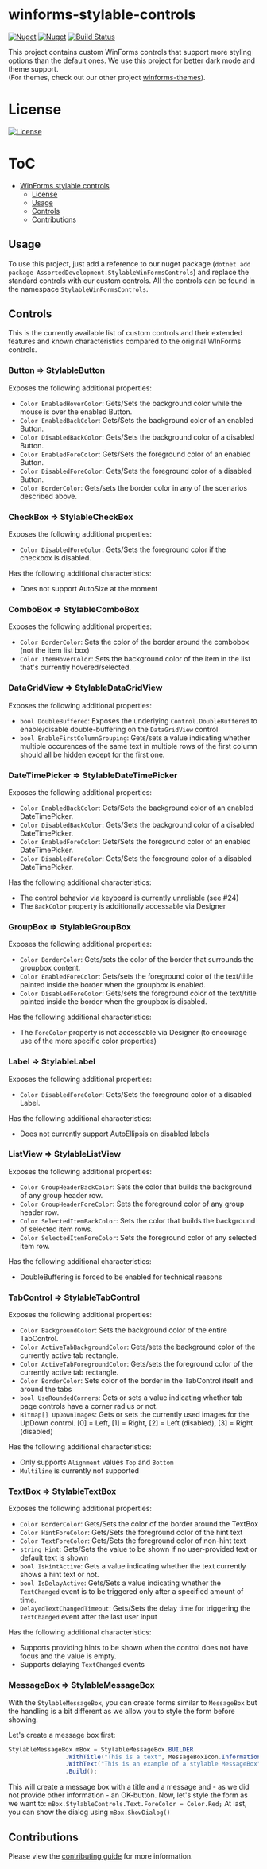# winforms-stylable-controls

[![Nuget](https://img.shields.io/nuget/v/AssortedDevelopment.StylableWinFormsControls)](https://www.nuget.org/packages/AssortedDevelopment.StylableWinFormsControls)
[![Nuget](https://img.shields.io/nuget/dt/AssortedDevelopment.StylableWinFormsControls)](https://www.nuget.org/packages/AssortedDevelopment.StylableWinFormsControls)
[![Build Status](https://github.com/Assorted-Development/winforms-stylable-controls/actions/workflows/prerelease.yml/badge.svg)](https://github.com/Assorted-Development/winforms-stylable-controls/actions/workflows/prerelease.yml)

This project contains custom WinForms controls that support more styling options than the default ones. We use this project for better dark mode and theme support.  
(For themes, check out our other project [winforms-themes](https://github.com/Assorted-Development/winforms-themes)).

# License
[![License](https://img.shields.io/badge/License-Apache%202.0-blue.svg)](https://opensource.org/licenses/Apache-2.0)

# ToC
* [WinForms stylable controls](#winforms-stylable-controls)
  * [License](#license)
  * [Usage](#usage)
  * [Controls](#controls)
  * [Contributions](#contributions)

## Usage
To use this project, just add a reference to our nuget package (`dotnet add package AssortedDevelopment.StylableWinFormsControls`) and replace the standard controls with our custom controls. All the controls can be found in the namespace `StylableWinFormsControls`.

## Controls
This is the currently available list of custom controls and their extended features and known characteristics compared to the original WInForms controls.

### Button => StylableButton
Exposes the following additional properties:
* `Color EnabledHoverColor`: Gets/Sets the background color while the mouse is over the enabled Button.
* `Color EnabledBackColor`: Gets/Sets the background color of an enabled Button.
* `Color DisabledBackColor`: Gets/Sets the background color of a disabled Button.
* `Color EnabledForeColor`:  Gets/Sets the foreground color of an enabled Button.
* `Color DisabledForeColor`: Gets/Sets the foreground color of a disabled Button.
* `Color BorderColor`: Gets/sets the border color in any of the scenarios described above.

### CheckBox => StylableCheckBox
Exposes the following additional properties:
* `Color DisabledForeColor`: Gets/Sets the foreground color if the checkbox is disabled.

Has the following additional characteristics:
* Does not support AutoSize at the moment

### ComboBox => StylableComboBox
Exposes the following additional properties:
* `Color BorderColor`: Sets the color of the border around the combobox (not the item list box)
* `Color ItemHoverColor`: Sets the background color of the item in the list that's currently hovered/selected.

### DataGridView => StylableDataGridView
Exposes the following additional properties:
* `bool DoubleBuffered`: Exposes the underlying `Control.DoubleBuffered` to enable/disable double-buffering on the `DataGridView` control
* `bool EnableFirstColumnGrouping`: Gets/sets a value indicating whether multiple occurences of the same text in multiple rows of the first column should all be hidden except for the first one.

### DateTimePicker => StylableDateTimePicker
Exposes the following additional properties:
* `Color EnabledBackColor`: Gets/Sets the background color of an enabled DateTimePicker.
* `Color DisabledBackColor`: Gets/Sets the background color of a disabled DateTimePicker.
* `Color EnabledForeColor`:  Gets/Sets the foreground color of an enabled DateTimePicker.
* `Color DisabledForeColor`: Gets/Sets the foreground color of a disabled DateTimePicker.

Has the following additional characteristics:
* The control behavior via keyboard is currently unreliable (see #24)
* The `BackColor` property is additionally accessable via Designer

### GroupBox => StylableGroupBox
Exposes the following additional properties:
* `Color BorderColor`: Gets/sets the color of the border that surrounds the groupbox content.
* `Color EnabledForeColor`: Gets/sets the foreground color of the text/title painted inside the border when the groupbox is enabled.
* `Color DisabledForeColor`: Gets/sets the foreground color of the text/title painted inside the border when the groupbox is disabled.

Has the following additional characteristics:
* The `ForeColor` property is not accessable via Designer (to encourage use of the more specific color properties)

### Label => StylableLabel
Exposes the following additional properties:
* `Color DisabledForeColor`: Gets/Sets the foreground color of a disabled Label.

Has the following additional characteristics:
* Does not currently support AutoEllipsis on disabled labels

### ListView => StylableListView
Exposes the following additional properties:
* `Color GroupHeaderBackColor`: Sets the color that builds the background of any group header row.
* `Color GroupHeaderForeColor`: Sets the foreground color of any group header row.
* `Color SelectedItemBackColor`: Sets the color that builds the background of selected item rows.
* `Color SelectedItemForeColor`: Sets the foreground color of any selected item row.

Has the following additional characteristics:
* DoubleBuffering is forced to be enabled for technical reasons

### TabControl => StylableTabControl
Exposes the following additional properties:
* `Color BackgroundColor`: Sets the background color of the entire TabControl.
* `Color ActiveTabBackgroundColor`: Gets/sets the background color of the currently active tab rectangle.
* `Color ActiveTabForegroundColor`: Gets/sets the foreground color of the currently active tab rectangle.
* `Color BorderColor`: Sets color of the border in the TabControl itself and around the tabs
* `bool UseRoundedCorners`: Gets or sets a value indicating whether tab page controls have a corner radius or not.
* `Bitmap[] UpDownImages`: Gets or sets the currently used images for the UpDown control.
   [0] = Left, [1] = Right, [2] = Left (disabled), [3] = Right (disabled)
 
Has the following additional characteristics:
* Only supports `Alignment` values `Top` and `Bottom`
* `Multiline` is currently not supported

### TextBox => StylableTextBox
Exposes the following additional properties:
* `Color BorderColor`: Gets/Sets the color of the border around the TextBox
* `Color HintForeColor`: Gets/Sets the foreground color of the hint text
* `Color TextForeColor`: Gets/Sets the foreground color of non-hint text
* `string Hint`: Gets/Sets the value to be shown if no user-provided text or default text is shown
* `bool IsHintActive`: Gets a value indicating whether the text currently shows a hint text or not.
* `bool IsDelayActive`: Gets/Sets a value indicating whether the `TextChanged` event is to be triggered only after a specified amount of time.
* `DelayedTextChangedTimeout`: Gets/Sets the delay time for triggering the `TextChanged` event after the last user input

Has the following additional characteristics:
* Supports providing hints to be shown when the control does not have focus and the value is empty.
* Supports delaying `TextChanged` events

### MessageBox => StylableMessageBox
With the `StylableMessageBox`, you can create forms similar to `MessageBox` but the handling is a bit different as we allow you to style the form
before showing.

Let's create a message box first:  
```csharp
StylableMessageBox mBox = StylableMessageBox.BUILDER
                .WithTitle("This is a text", MessageBoxIcon.Information)
                .WithText("This is an example of a stylable MessageBox")
                .Build();
```
This will create a message box with a title and a message and - as we did not provide other information - an OK-button.
Now, let's style the form as we want to: `mBox.StylableControls.Text.ForeColor = Color.Red;`
At last, you can show the dialog using `mBox.ShowDialog()`

## Contributions

Please view the [contributing guide](/CONTRIBUTING.md) for more information.
